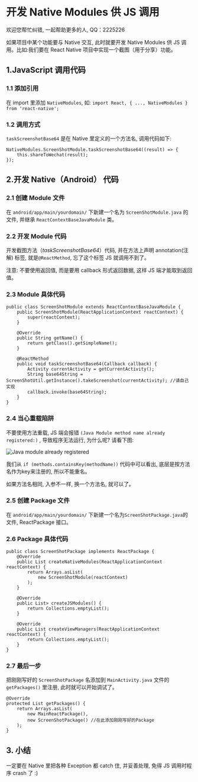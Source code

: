 # 开发 Native Modules 供 JS 调用

欢迎您帮忙纠错, 一起帮助更多的人, QQ：2225226

如果项目中某个功能要与 Native 交互, 此时就要开发 Native Modules 供 JS 调用。比如:我们要在 React Native 项目中实现一个截图（用于分享）功能。

## 1.JavaScript 调用代码
### 1.1 添加引用
在 import 里添加 `NativeModules`, 如: `import React, { ..., NativeModules } from 'react-native';`

### 1.2 调用方式
`taskScreenshotBase64` 是在 Native 里定义的一个方法名, 调用代码如下:

<pre><code>NativeModules.ScreenShotModule.taskScreenshotBase64((result) => {
    this.shareToWechat(result);
});</code></pre>

## 2.开发 Native（Android） 代码
### 2.1 创建 Module 文件
在 `android/app/main/yourdomain/` 下新建一个名为 `ScreenShotModule.java` 的文件, 并继承 `ReactContextBaseJavaModule` 类。

### 2.2 开发 Module 代码
开发截图方法（_taskScreenshotBase64_）代码, 并在方法上声明 annotation(注解) 标签, 就是`@ReactMethod`, 忘了这个标签 JS 就调用不到了。

注意: 不要使用返回值, 而是要用 callback 形式返回数据, 这样 JS 端才能取到返回值。

### 2.3 Module 具体代码
<pre><code>public class ScreenShotModule extends ReactContextBaseJavaModule {
    public ScreenShotModule(ReactApplicationContext reactContext) {
        super(reactContext);
    }

    @Override
    public String getName() {
        return getClass().getSimpleName();
    }

    @ReactMethod
    public void taskScreenshotBase64(Callback callback) {
        Activity currentActivity = getCurrentActivity();
        String base64String = ScreenShotUtil.getInstance().takeScreenshot(currentActivity); //请自己实现
        callback.invoke(base64String);
    }
}</code></pre>

### 2.4 当心重载陷阱
不要使用方法重载, JS 端会报错 `(Java Module method name already registered:)` , 导致程序无法运行, 为什么呢? 请看下图:

![Java module already registered](https://raw.githubusercontent.com/Kennytian/learning-react-native/master/images/java_module_already_registered.png)

我们从 `if (methods.containsKey(methodName))` 代码中可以看出, 底层是按方法名作为key来注册的, 所以不能重名。

如果方法名相同, 入参不一样, 换一个方法名, 就可以了。

### 2.5 创建 Package 文件
在 `android/app/main/yourdomain/` 下新建一个名为`ScreenShotPackage.java`的文件,  ReactPackage 接口。

### 2.6 Package 具体代码
<pre><code>public class ScreenShotPackage implements ReactPackage {
    @Override
    public List<NativeModule> createNativeModules(ReactApplicationContext reactContext) {
        return Arrays.<NativeModule>asList(
            new ScreenShotModule(reactContext)
        );
    }

    @Override
    public List<Class<? extends JavaScriptModule>> createJSModules() {
        return Collections.emptyList();
    }

    @Override
    public List<ViewManager> createViewManagers(ReactApplicationContext reactContext) {
        return Collections.emptyList();
    }
}</code></pre>

### 2.7 最后一步
把刚刚写好的 `ScreenShotPackage` 名添加到 `MainActivity.java` 文件的 `getPackages()` 里注册, 此时就可以开始调试了。
<pre><code>@Override
protected List<ReactPackage> getPackages() {
    return Arrays.<ReactPackage>asList(
        new MainReactPackage(),
        new ScreenShotPackage() //在此添加刚刚写好的Package
    );
}</code></pre>


## 3. 小结
一定要在 Native 里把各种 Exception 都 catch 住, 并妥善处理, 免得 JS 调用时程序 crash 了 :)